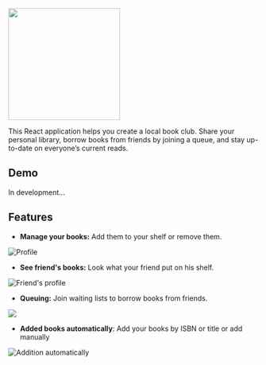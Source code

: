 <img src="https://storage.yandexcloud.net/bs-logos/Logo.png" width="225">

This React application helps you create a local book club. Share your personal library, borrow books from friends by joining a queue, and stay up-to-date on everyone’s current reads.

## Demo

In development...

## Features

* **Manage your books:** Add them to your shelf or remove them.

![Profile](https://github.com/user-attachments/assets/4088b8c5-806d-4776-8711-27ed2fad32f0)

*   **See friend's books:** Look what your friend put on his shelf.

![Friend's profile](https://github.com/user-attachments/assets/f6e12ded-0916-447a-b8db-3e32251df1b3)

*   **Queuing:** Join waiting lists to borrow books from friends.

![](https://github.com/user-attachments/assets/a1b15f45-7e5e-48de-9cff-0dd94d0a3e25)

*   **Added books automatically**: Add your books by ISBN or title or add manually

![Addition automatically](https://github.com/user-attachments/assets/4a267f00-0b51-4a3e-9fdb-dd8109b43cfd)

